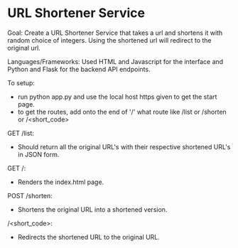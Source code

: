 # URL Shortener Service

Goal: Create a URL Shortener Service that takes a url and shortens it with random choice of integers. Using the shortened url will redirect to the original url.

Languages/Frameworks:
Used HTML and Javascript for the interface and Python and Flask for the backend API endpoints.

To setup:
- run python app.py and use the local host https given to get the start page.
- to get the routes, add onto the end of '/' what route like /list or /shorten or /<short_code>

GET /list:
- Should return all the original URL's with their respective shortened URL's in JSON form.

GET /:
- Renders the index.html page.

POST /shorten:
- Shortens the original URL into a shortened version.

/<short_code>:
- Redirects the shortened URL to the original URL.
